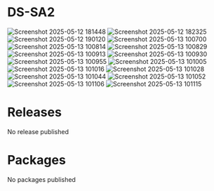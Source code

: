 # DS-SA2
![Screenshot 2025-05-12 181448](https://github.com/user-attachments/assets/9ee2656e-cee7-42e5-8cdd-56c25dd4c5c4)
![Screenshot 2025-05-12 182325](https://github.com/user-attachments/assets/3ad210c8-348e-4b9b-b7f7-c193476fb128)
![Screenshot 2025-05-12 190120](https://github.com/user-attachments/assets/df6a9033-d80d-4bb4-8df3-49081e08fdc8)
![Screenshot 2025-05-13 100700](https://github.com/user-attachments/assets/3f2600c3-4ea7-4ec8-8afe-87d0d81729f0)
![Screenshot 2025-05-13 100814](https://github.com/user-attachments/assets/f66a0474-a97b-448b-8d9e-cf334fb1aac3)
![Screenshot 2025-05-13 100829](https://github.com/user-attachments/assets/f781b06a-35a0-4c8b-98b5-15e08e90a3d6)
![Screenshot 2025-05-13 100913](https://github.com/user-attachments/assets/84daabc4-8370-4eb0-844a-0e40aed8d898)
![Screenshot 2025-05-13 100930](https://github.com/user-attachments/assets/acb3a49e-501a-4116-a292-e5a4897b98ca)
![Screenshot 2025-05-13 100955](https://github.com/user-attachments/assets/41f14f5a-85d5-4fbf-b7a6-456cda8b6c72)
![Screenshot 2025-05-13 101005](https://github.com/user-attachments/assets/a5298c8d-1a44-4f63-bc40-cdd003bd028b)
![Screenshot 2025-05-13 101016](https://github.com/user-attachments/assets/18cd0a0e-6b58-4d4b-a005-de0b128fd348)
![Screenshot 2025-05-13 101028](https://github.com/user-attachments/assets/93f9df84-a8a1-4c4f-a34f-5fb10f7b13c6)
![Screenshot 2025-05-13 101044](https://github.com/user-attachments/assets/2e2363c1-35cf-4d47-a9b3-30025d26c016)
![Screenshot 2025-05-13 101052](https://github.com/user-attachments/assets/1bd19ce4-95b5-48ef-824d-8472d9456148)
![Screenshot 2025-05-13 101106](https://github.com/user-attachments/assets/e2a0c05c-d312-47af-b9ed-8f2c565ff64d)
![Screenshot 2025-05-13 101115](https://github.com/user-attachments/assets/ed55050d-8d7a-47ec-9a67-94932e16aae6)
# Releases
No release published
# Packages
No packages published

